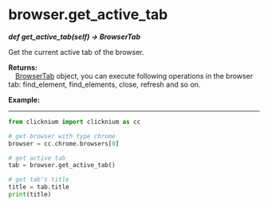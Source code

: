 # browser.get_active_tab

***def get_active_tab(self) -> BrowserTab***  

Get the current active tab of the browser.

**Returns:**  
    &emsp;[BrowserTab](./browsertab/browser_tab.md) object, you can execute following operations in the browser tab: find_element, find_elements, close, refresh and so on.

**Example:**
***
```python
from clicknium import clicknium as cc

# get browser with type chrome
browser = cc.chrome.browsers[0]

# get active tab
tab = browser.get_active_tab()

# get tab's title
title = tab.title
print(title)
```